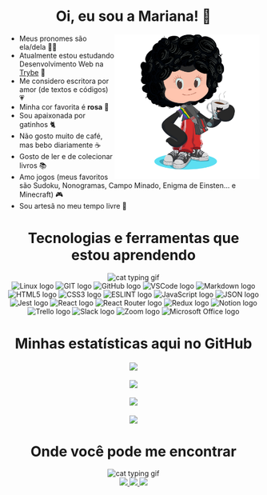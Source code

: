 <!-- SOBRE MIM -->

<div>

  <h1 align="center">
    Oi, eu sou a Mariana! 👋
  </h1>
 
  <img
    src="./octocat-icon.png"
    alt="Octocat Avatar"
    align="right"
    width="290"
  />

  - Meus pronomes são ela/dela 👩‍💻
  - Atualmente estou estudando Desenvolvimento Web na [Trybe](https://www.betrybe.com/) 🚀
  - Me considero escritora por amor (de textos e códigos) 💗
  - Minha cor favorita é <strong>rosa</strong> 🧠
  - Sou apaixonada por gatinhos 🐈
  - Não gosto muito de café, mas bebo diariamente ☕ 
  - Gosto de ler e de colecionar livros 📚
  - Amo jogos (meus favoritos são Sudoku, Nonogramas, Campo Minado, Enigma de Einsten... e Minecraft) 🎮
  - Sou artesã no meu tempo livre 🧶
 
</div>

<!-- TECNOLOGIAS -->

<div align="center">

  # Tecnologias e ferramentas que estou aprendendo

  <img
    src="http://38.media.tumblr.com/1533c2ae6c8552abf0ed57f51270dcf6/tumblr_n7uio3XBt11tfoqqlo1_500.gif"
    alt="cat typing gif"
  />
  <br>
  <img
    src="https://img.shields.io/badge/Linux-ff6e96?style=for-the-badge&logo=linux&logoColor=white"
    alt="Linux logo"
  />
  <img
    src="https://img.shields.io/badge/GIT-ff6e96?style=for-the-badge&logo=git&logoColor=white"
    alt="GIT logo"
  />
  <img
    src="https://img.shields.io/badge/GitHub-ff6e96?style=for-the-badge&logo=github&logoColor=white"
    alt="GitHub logo"
  />
  <img
    src="https://img.shields.io/badge/VSCode-ff6e96?style=for-the-badge&logo=visual%20studio%20code&logoColor=white"
    alt="VSCode logo"
  />
  <img
    src="https://img.shields.io/badge/Markdown-ff6e96?style=for-the-badge&logo=markdown&logoColor=white"
    alt="Markdown logo"
  />
  <img
    src="https://img.shields.io/badge/HTML5-ff6e96?style=for-the-badge&logo=html5&logoColor=white"
    alt="HTML5 logo"
  />
  <img
    src="https://img.shields.io/badge/CSS3-ff6e96?style=for-the-badge&logo=css3&logoColor=white"
    alt="CSS3 logo"
  />
  <img
    src="https://img.shields.io/badge/eslint-ff6e96?style=for-the-badge&logo=eslint&logoColor=white"
    alt="ESLINT logo"
  />
  <img
    src="https://img.shields.io/badge/JavaScript-ff6e96?style=for-the-badge&logo=javascript&logoColor=white"
    alt="JavaScript logo"
  />
  <img
    src="https://img.shields.io/badge/json-ff6e96?style=for-the-badge&logo=json&logoColor=white"
    alt="JSON logo"
  />
  <img
    src="https://img.shields.io/badge/Jest-ff6e96?style=for-the-badge&logo=jest&logoColor=white"
    alt="Jest logo"
  />
  <img
    src="https://img.shields.io/badge/React-ff6e96?style=for-the-badge&logo=react&logoColor=white"
    alt="React logo"
  />
  <img
    src="https://img.shields.io/badge/React_Router-ff6e96?style=for-the-badge&logo=react-router&logoColor=white"
    alt="React Router logo"
  />
  <img
    src="https://img.shields.io/badge/Redux-ff6e96?style=for-the-badge&logo=redux&logoColor=white"
    alt="Redux logo"
  />
  <img
    src="https://img.shields.io/badge/Notion-ff6e96?style=for-the-badge&logo=notion&logoColor=white"
    alt="Notion logo"
  />
  <img
    src="https://img.shields.io/badge/Trello-ff6e96?style=for-the-badge&logo=trello&logoColor=white"
    alt="Trello logo"
  />
  <img
    src="https://img.shields.io/badge/Slack-ff6e96?style=for-the-badge&logo=slack&logoColor=white"
    alt="Slack logo"
  />
  <img
    src="https://img.shields.io/badge/Zoom-ff6e96?style=for-the-badge&logo=zoom&logoColor=white"
    alt="Zoom logo"
  />
  <img
    src="https://img.shields.io/badge/Microsoft_Office-ff6e96?style=for-the-badge&logo=microsoft-office&logoColor=white"
    alt="Microsoft Office logo"
  />

</div>

<!-- ESTATÍSTICAS -->

<div align="center">

  # Minhas estatísticas aqui no GitHub

  <a href="https://github.com/marianaapereira/">
    <img width="500px" align="center" src="https://github-readme-streak-stats.herokuapp.com/?user=marianaapereira&theme=dracula"/>
  </a>
  <br>
  <br>
  <a href="https://github.com/marianaapereira/">
    <img width="500px" align="center" src="https://github-readme-stats.vercel.app/api?username=marianaapereira&count_private=true&show_icons=true&theme=dracula"/>
  </a>
  <br>
  <br>
  <a href="https://github.com/marianaapereira/">
    <img width="500px" align="center" src="https://github-readme-stats.vercel.app/api/top-langs/?username=marianaapereira&layout=compact&count_private=true&show_icons=true&theme=dracula"/>
  </a>
  <br>
  <br>
  <a href="https://github.com/marianaapereira/marianaapereira">
    <img width="500px" align="center" src="https://github-readme-stats.vercel.app/api/pin/?username=marianaapereira&repo=marianaapereira&theme=dracula"/>
  </a>

</div>

<!-- CONTATOS -->

<div align="center">

  # Onde você pode me encontrar

  <img
    src="https://media.tenor.com/X1MxQbJSRHYAAAAC/pusheen-cat.gif"
    alt="cat typing gif"
  />
  <br>
  <a href="https://www.linkedin.com/in/mariana-aparecida-pereira/" target="_blank">
    <img src="https://img.shields.io/badge/-LinkedIn-ff6e96?style=for-the-badge&logo=linkedin&logoColor=white" target="_blank">
  </a>
  <a href = "mailto:marianapereira.s@live.com">
    <img src="https://img.shields.io/badge/Gmail-ff6e96?style=for-the-badge&logo=gmail&logoColor=white" target="_blank">
  </a>
  <a href = "https://open.spotify.com/user/12153763275?si=24cbd48668df4d49">
    <img src="https://img.shields.io/badge/Spotify-ff6e96?&style=for-the-badge&logo=spotify&logoColor=white" target="_blank">
  </a>

</div>
